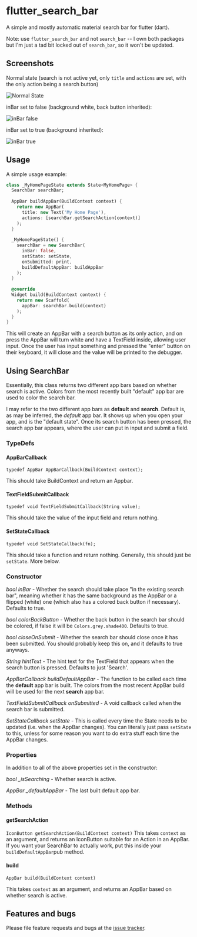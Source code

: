 # flutter_search_bar

A simple and mostly automatic material search bar for flutter (dart).

Note: use `flutter_search_bar` and not `search_bar` -- I own both packages but I'm just a tad bit locked out of `search_bar`, so it won't be updated.

## Screenshots

Normal state (search is not active yet, only `title` and `actions` are set, with the only action being a search button)

![Normal State](http://frozor.io/up/0eytLH6M.png)

inBar set to false (background white, back button inherited): 

![inBar false](http://frozor.io/up/MdswWio.png)

inBar set to true (background inherited):

![inBar true](http://frozor.io/up/FvENH9A.png)

## Usage

A simple usage example:

```dart
class _MyHomePageState extends State<MyHomePage> {
  SearchBar searchBar;
  
  AppBar buildAppBar(BuildContext context) {
    return new AppBar(
      title: new Text('My Home Page'),
      actions: [searchBar.getSearchAction(context)]
    );
  }  
  
  _MyHomePageState() {
    searchBar = new SearchBar(
      inBar: false,
      setState: setState,
      onSubmitted: print,
      buildDefaultAppBar: buildAppBar
    );
  }
  
  @override
  Widget build(BuildContext context) {
    return new Scaffold(
      appBar: searchBar.build(context)
    );
  }
}
```

This will create an AppBar with a search button as its only action, and on press the AppBar will turn white and have a TextField inside, allowing user input. Once the user has input something and pressed the "enter" button on their keyboard, it will close and the value will be printed to the debugger.

## Using SearchBar

Essentially, this class returns two different app bars based on whether search is active. Colors from the most recently built "default" app bar are used to color the search bar.

I may refer to the two different app bars as **default** and **search**. Default is, as may be inferred, the _default_ app bar. It shows up when you open your app, and is the "default state". Once its search button has been pressed, the search app bar appears, where the user can put in input and submit a field. 

### TypeDefs

#### AppBarCallback

`typedef AppBar AppBarCallback(BuildContext context);`

This should take BuildContext and return an Appbar.

#### TextFieldSubmitCallback

`typedef void TextFieldSubmitCallback(String value);`

This should take the value of the input field and return nothing.

#### SetStateCallback

`typedef void SetStateCallback(fn);`

This should take a function and return nothing. Generally, this should just be `setState`. More below.

### Constructor

_bool inBar_ - Whether the search should take place "in the existing search bar", meaning whether it has the same background as the AppBar or a flipped (white) one (which also has a colored back button if necessary). Defaults to true.

_bool colorBackButton_ - Whether the back button in the search bar should be colored, if false it will be `Colors.grey.shade400`. Defaults to true.

_bool closeOnSubmit_ - Whether the search bar should close once it has been submitted. You should probably keep this on, and it defaults to true anyways.

_String hintText_ - The hint text for the TextField that appears when the search button is pressed. Defaults to just 'Search'.

_AppBarCallback buildDefaultAppBar_ - The function to be called each time the **default** app bar is built. The colors from the most recent AppBar build will be used for the next **search** app bar.

_TextFieldSubmitCallback onSubmitted_ - A void callback called when the search bar is submitted.

_SetStateCallback setState_ - This is called every time the State needs to be updated (i.e. when the AppBar changes). You can literally just pass `setState` to this, unless for some reason you want to do extra stuff each time the AppBar changes. 

### Properties

In addition to all of the above properties set in the constructor:

_bool \_isSearching_ - Whether search is active.

_AppBar \_defaultAppBar_ - The last built default app bar.

### Methods

#### getSearchAction
`IconButton getSearchAction(BuildContext context)`
This takes `context` as an argument, and returns an IconButton suitable for an Action in an AppBar. If you want your SearchBar to actually work, put this inside your `buildDefaultAppBar`pub  method.


#### build

`AppBar build(BuildContext context)`

This takes `context` as an argument, and returns an AppBar based on whether search is active.

## Features and bugs

Please file feature requests and bugs at the [issue tracker][tracker].

[tracker]: https://github.com/ArcticZeroo/flutter-search-bar
